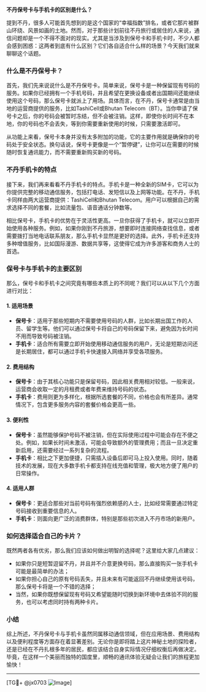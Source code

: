 **不丹保号卡与手机卡的区别是什么？**

提到不丹，很多人可能首先想到的是这个国家的“幸福指数”排名，或者它那片被群山环绕、风景如画的土地。然而，对于那些计划前往不丹旅行或居住的人来说，通信问题却是一个不得不面对的现实。尤其是当涉及到保号卡和手机卡时，不少人都会感到困惑：这两者到底有什么区别？它们各自适合什么样的场景？今天我们就来聊聊这个话题。

### 什么是不丹保号卡？

首先，我们先来说说什么是不丹保号卡。简单来说，保号卡是一种保留现有号码的服务。如果你已经拥有一个手机号码，并且希望在更换设备或者出国期间还能继续使用这个号码，那么保号卡就派上了用场。具体而言，在不丹，保号卡通常是由当地的运营商提供的服务，比如TashiCell或Bhutan Telecom（BT）。当你申请了保号卡之后，你的号码会被暂时冻结，但不会被注销。这样，即使你长时间不在本地，你的号码也不会丢失，等到你需要重新使用的时候，只需要激活即可。

从功能上来看，保号卡本身并没有太多附加的功能，它的主要作用就是确保你的号码处于安全状态。换句话说，保号卡更像是一个“暂停键”，让你可以在需要的时候随时恢复通讯能力，而不需要重新购买新的号码。

### 不丹手机卡的特点

接下来，我们再来看看不丹手机卡的特点。手机卡是一种全新的SIM卡，它可以为你提供完整的移动通信服务，包括打电话、发短信以及上网等功能。在不丹，手机卡同样由两大运营商提供：TashiCell和Bhutan Telecom。用户可以根据自己的需求选择不同的套餐，比如流量包、语音通话分钟数等。

相比保号卡，手机卡的优势在于灵活性更高。一旦你获得了手机卡，就可以立即开始使用各种服务。例如，如果你刚到不丹旅游，想要即时连接网络查找信息，或者需要拨打当地电话联系朋友，那么手机卡显然是更好的选择。此外，手机卡还支持多种增值服务，比如国际漫游、数据共享等，这使得它成为许多游客和商务人士的首选。

### 保号卡与手机卡的主要区别

那么，保号卡和手机卡之间究竟有哪些本质上的不同呢？我们可以从以下几个方面进行对比：

#### 1. **适用场景**
   - **保号卡**：适用于那些短期内不需要使用号码的人群，比如长期出国工作的人员、留学生等。他们可以通过保号卡将自己的号码保留下来，避免因为长时间不用而导致号码被注销。
   - **手机卡**：适合所有需要立即开始使用移动通信服务的用户，无论是短期访问还是长期居住，都可以通过手机卡快速接入网络并享受各项服务。

#### 2. **费用结构**
   - **保号卡**：由于其核心功能只是保留号码，因此相关费用相对较低。一般来说，运营商会收取一定的月租费或者年费来维持号码的状态。
   - **手机卡**：费用则更为多样化，根据所选套餐的不同，价格也会有所差异。通常情况下，包含更多服务内容的套餐价格会更高一些。

#### 3. **便利性**
   - **保号卡**：虽然能够保护号码不被注销，但在实际使用过程中可能会存在不便之处。例如，如果长时间未激活，可能会导致额外的管理费用；而且一旦决定重新启用，还需要经过一系列复杂的流程。
   - **手机卡**：相比之下更加便捷，只需插入设备后即可马上投入使用。同时，随着技术的发展，现在大多数手机卡都支持在线充值和管理，极大地方便了用户的日常操作。

#### 4. **适用人群**
   - **保号卡**：更适合那些对当前号码有强烈依赖感的人士，比如经常需要通过特定号码接收到重要信息的人。
   - **手机卡**：则面向更广泛的消费群体，特别是那些初次进入不丹市场的新用户。

### 如何选择适合自己的卡片？

既然两者各有优劣，那么我们应该如何做出明智的选择呢？这里给大家几点建议：

- 如果你只是短暂逗留不丹，并且并不介意更换号码，那么直接购买一张手机卡可能是最简单的办法；
- 如果你担心自己的原有号码丢失，并且未来有可能返回不丹继续使用该号码，那么保号卡将是一个不错的选择；
- 当然，如果你既想保留现有号码又希望能随时切换到新环境中去体验不同的服务，也可以考虑同时持有两种卡片。

### 小结

综上所述，不丹保号卡与手机卡虽然同属移动通信领域，但在应用场景、费用结构以及便利程度等方面存在着显著差别。无论你是即将踏上这片神秘土地的探险者，还是已经在不丹扎根多年的居民，都应该结合自身实际情况仔细权衡后再做决定。毕竟，在这样一个美丽而独特的国度里，顺畅的通讯体验无疑会让我们的旅程更加愉快！

---

[TG💪+ @jx0703 ![Image](https://github.com/user-attachments/assets/dbca1d08-cadb-493c-b0ec-ad6f7a83f270)]